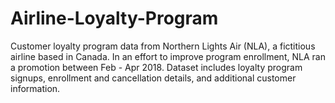 # Airline-Loyalty-Program
Customer loyalty program data from Northern Lights Air (NLA), a fictitious airline based in Canada. In an effort to improve program enrollment, NLA ran a promotion between Feb - Apr 2018. Dataset includes loyalty program signups, enrollment and cancellation details, and additional customer information.

